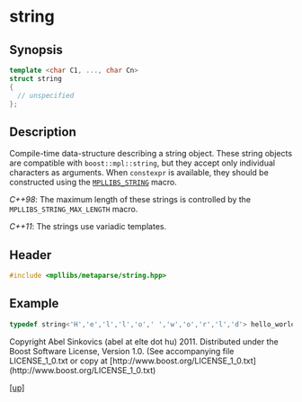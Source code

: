 # string

## Synopsis

```cpp
template <char C1, ..., char Cn>
struct string
{
  // unspecified
};
```

## Description

Compile-time data-structure describing a string object. These string objects are
compatible with `boost::mpl::string`, but they accept only individual characters
as arguments. When `constexpr` is available, they should be constructed using
the [`MPLLIBS_STRING`](MPLLIBS_STRING.html) macro.

*C++98*: The maximum length of these strings is controlled by the
`MPLLIBS_STRING_MAX_LENGTH` macro.

*C++11*: The strings use variadic templates.

## Header

```cpp
#include <mpllibs/metaparse/string.hpp>
```

## Example

```cpp
typedef string<'H','e','l','l','o',' ','w','o','r','l','d'> hello_world;
```

<p class="copyright">
Copyright Abel Sinkovics (abel at elte dot hu) 2011.
Distributed under the Boost Software License, Version 1.0.
(See accompanying file LICENSE_1_0.txt or copy at
[http://www.boost.org/LICENSE_1_0.txt](http://www.boost.org/LICENSE_1_0.txt)
</p>

[[up]](reference.html)



